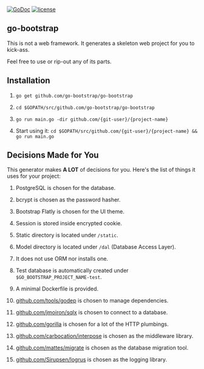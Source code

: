 [![GoDoc](https://godoc.org/github.com/go-bootstrap/go-bootstrap?status.svg)](http://godoc.org/github.com/go-bootstrap/go-bootstrap)
[![license](http://img.shields.io/badge/license-MIT-red.svg?style=flat)](https://raw.githubusercontent.com/go-bootstrap/go-bootstrap/master/LICENSE.md)

## go-bootstrap

This is not a web framework. It generates a skeleton web project for you to kick-ass.

Feel free to use or rip-out any of its parts.


## Installation

1. `go get github.com/go-bootstrap/go-bootstrap`

2. `cd $GOPATH/src/github.com/go-bootstrap/go-bootstrap`

3. `go run main.go -dir github.com/{git-user}/{project-name}`

4. Start using it: `cd $GOPATH/src/github.com/{git-user}/{project-name} && go run main.go`


## Decisions Made for You

This generator makes **A LOT** of decisions for you. Here's the list of things it uses for your project:

1. PostgreSQL is chosen for the database.

2. bcrypt is chosen as the password hasher.

3. Bootstrap Flatly is chosen for the UI theme.

4. Session is stored inside encrypted cookie.

5. Static directory is located under `/static`.

6. Model directory is located under `/dal` (Database Access Layer).

7. It does not use ORM nor installs one.

8. Test database is automatically created under `$GO_BOOTSTRAP_PROJECT_NAME-test`.

9. A minimal Dockerfile is provided.

10. [github.com/tools/godep](https://github.com/tools/godep) is chosen to manage dependencies.

11. [github.com/jmoiron/sqlx](https://github.com/jmoiron/sqlx) is chosen to connect to a database.

12. [github.com/gorilla](https://github.com/gorilla) is chosen for a lot of the HTTP plumbings.

13. [github.com/carbocation/interpose](https://github.com/carbocation/interpose) is chosen as the middleware library.

14. [github.com/mattes/migrate](https://github.com/mattes/migrate) is chosen as the database migration tool.

15. [github.com/Sirupsen/logrus](https://github.com/Sirupsen/logrus) is chosen as the logging library.
